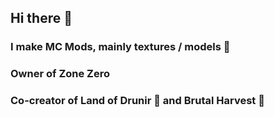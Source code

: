 ## Hi there 👋

### I make MC Mods, mainly textures / models 🌱

### Owner of Zone Zero
### Co-creator of Land of Drunir 🌳 and Brutal Harvest 🍅

